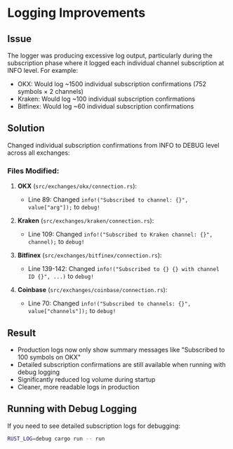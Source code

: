 # Logging Improvements

## Issue
The logger was producing excessive log output, particularly during the subscription phase where it logged each individual channel subscription at INFO level. For example:
- OKX: Would log ~1500 individual subscription confirmations (752 symbols × 2 channels)
- Kraken: Would log ~100 individual subscription confirmations
- Bitfinex: Would log ~60 individual subscription confirmations

## Solution
Changed individual subscription confirmations from INFO to DEBUG level across all exchanges:

### Files Modified:
1. **OKX** (`src/exchanges/okx/connection.rs`):
   - Line 89: Changed `info!("Subscribed to channel: {}", value["arg"]);` to `debug!`

2. **Kraken** (`src/exchanges/kraken/connection.rs`):
   - Line 109: Changed `info!("Subscribed to Kraken channel: {}", channel);` to `debug!`

3. **Bitfinex** (`src/exchanges/bitfinex/connection.rs`):
   - Line 139-142: Changed `info!("Subscribed to {} {} with channel ID {}", ...)` to `debug!`

4. **Coinbase** (`src/exchanges/coinbase/connection.rs`):
   - Line 70: Changed `info!("Subscribed to channels: {}", value["channels"]);` to `debug!`

## Result
- Production logs now only show summary messages like "Subscribed to 100 symbols on OKX"
- Detailed subscription confirmations are still available when running with debug logging
- Significantly reduced log volume during startup
- Cleaner, more readable logs in production

## Running with Debug Logging
If you need to see detailed subscription logs for debugging:
```bash
RUST_LOG=debug cargo run -- run
```